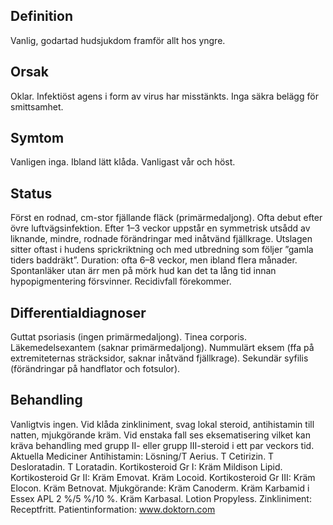 ## Definition

Vanlig, godartad hudsjukdom framför allt hos yngre.

## Orsak

Oklar. Infektiöst agens i form av virus har misstänkts. Inga säkra belägg för smittsamhet.

## Symtom

Vanligen inga. Ibland lätt klåda. Vanligast vår och höst.

## Status

Först en rodnad, cm-stor fjällande fläck (primärmedaljong). Ofta debut efter övre luftvägsinfektion. Efter 1–3 veckor uppstår en symmetrisk utsådd av liknande, mindre, rodnade förändringar med inåtvänd fjällkrage. Utslagen sitter oftast i hudens sprickriktning och med utbredning som följer ”gamla tiders baddräkt”. Duration: ofta 6–8 veckor, men ibland flera månader. Spontanläker utan ärr men på mörk hud kan det ta lång tid innan hypopigmentering försvinner. Recidivfall förekommer.

## Differentialdiagnoser

Guttat psoriasis (ingen primärmedaljong). Tinea corporis. Läkemedelsexantem (saknar primärmedaljong). Nummulärt eksem (ffa på extremiteternas sträcksidor, saknar inåtvänd fjällkrage). Sekundär syfilis (förändringar på handflator och fotsulor).

## Behandling

Vanligtvis ingen. Vid klåda zinkliniment, svag lokal steroid, antihistamin till natten, mjukgörande kräm. Vid enstaka fall ses eksematisering vilket kan kräva behandling med grupp II- eller grupp III-steroid i ett par veckors tid.
Aktuella Mediciner
Antihistamin: Lösning/T Aerius. T Cetirizin. T Desloratadin. T Loratadin.
Kortikosteroid Gr I: Kräm Mildison Lipid.
Kortikosteroid Gr II: Kräm Emovat. Kräm Locoid.
Kortikosteroid Gr III: Kräm Elocon. Kräm Betnovat.
Mjukgörande: Kräm Canoderm. Kräm Karbamid i Essex APL 2 %/5 %/10 %. Kräm Karbasal. Lotion Propyless.
Zinkliniment: Receptfritt.
Patientinformation: www.doktorn.com

